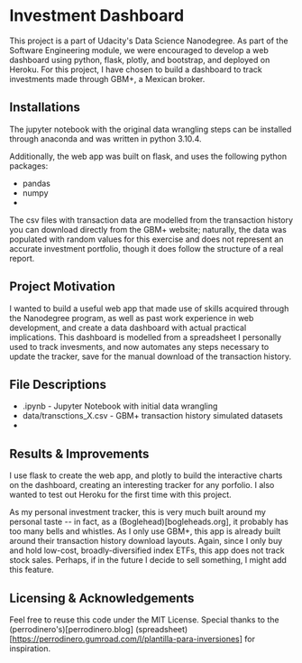 # Investment Dashboard

This project is a part of Udacity's Data Science Nanodegree. As part of the Software Engineering module, we were encouraged to develop a web dashboard using python, flask, plotly, and bootstrap, and deployed on Heroku. For this project, I have chosen to build a dashboard to track investments made through GBM+, a Mexican broker.

## Installations
The jupyter notebook with the original data wrangling steps can be installed through anaconda and was written in python 3.10.4.

Additionally, the web app was built on flask, and uses the following python packages:

- pandas
- numpy
- 

The csv files with transaction data are modelled from the transaction history you can download directly from the GBM+ website; naturally, the data was populated with random values for this exercise and does not represent an accurate investment portfolio, though it does follow the structure of a real report.

## Project Motivation
I wanted to build a useful web app that made use of skills acquired through the Nanodegree program, as well as past work experience in web development, and create a data dashboard with actual practical implications. This dashboard is modelled from a spreadsheet I personally used to track invesments, and now automates any steps necessary to update the tracker, save for the manual download of the transaction history.

## File Descriptions
- .ipynb - Jupyter Notebook with initial data wrangling
- data/transctions_X.csv - GBM+ transaction history simulated datasets
-

## Results & Improvements

I use flask to create the web app, and plotly to build the interactive charts on the dashboard, creating an interesting tracker for any porfolio. I also wanted to test out Heroku for the first time with this project.

As my personal investment tracker, this is very much built around my personal taste -- in fact, as a (Boglehead)[bogleheads.org], it probably has too many bells and whistles. As I only use GBM+, this app is already built around their transaction history download layouts. Again, since I only buy and hold low-cost, broadly-diversified index ETFs, this app does not track stock sales. Perhaps, if in the future I decide to sell something, I might add this feature. 


## Licensing & Acknowledgements
Feel free to reuse this code under the MIT License. Special thanks to the (perrodinero's)[perrodinero.blog] (spreadsheet)[https://perrodinero.gumroad.com/l/plantilla-para-inversiones] for inspiration.